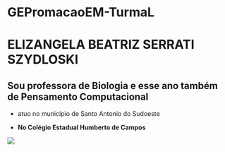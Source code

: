 # GEPromacaoEM-TurmaL
# ELIZANGELA BEATRIZ SERRATI SZYDLOSKI
## Sou professora de Biologia e esse ano também de Pensamento Computacional
- atuo no município de Santo Antonio do Sudoeste

- **No Colégio Estadual Humberto de Campos**

![](https://st.depositphotos.com/1758000/2947/v/600/depositphotos_29477563-stock-illustration-female-lecturer-winking-with-pointer.jpg)
